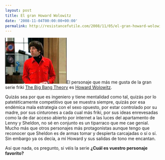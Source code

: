 ```yaml
---
layout: post
title: El gran Howard Wolowitz
date: '2008-11-04T00:00:00+00:00'
permalink: http://resistancefutile.com/2008/11/05/el-gran-howard-wolowitz/
---
```

<img src="/assets/howard_wolowitz.jpg" alt="" title="howard_wolowitz" width="200" height="150" class="derecha_borde" />El personaje que más me gusta de la gran serie friki <a href="http://en.wikipedia.org/wiki/The_Big_Bang_Theory">The Big Bang Theory</a> es <a href="http://bigbangtheory.wikia.com/wiki/Howard_Wolowitz">Howard Wolowitz</a>. 

Quizás sea por que es ingeniero y tiene mentalidad como tal, quizás por lo patetéticamente competitivo que se muestra siempre, quizás por esa endémica mala estrategia con el sexo opuesto, por estar controlado por su madre, por sus cinturones a cada cual más friki, por sus ideas enrevesadas como la de dar acceso abierto por internet a las luces del apartamento de Lenny y Sheldon, no sé en conjunto es un tiparraco que me cae genial. Mucho más que otros personajes más protagonistas aunque tengo que reconocer que Sheldon es de armas tomar y despierta carcajadas o sí o sí. Sin embargo ya os decía, a mí Howard y sus salidas de tono me encantan. 

Así que nada, os pregunto, si véis la serie <strong>¿Cuál es vuestro personaje favorito?</strong>
